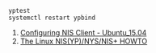 ```
yptest
systemctl restart ypbind
```

1. [Configuring NIS Client - Ubuntu_15.04](https://www.server-world.info/en/note?os=Ubuntu_15.04&p=nis&f=2)
2. [The Linux NIS(YP)/NYS/NIS+ HOWTO](http://www.linux-nis.org/nis-howto/HOWTO/operation.html)
